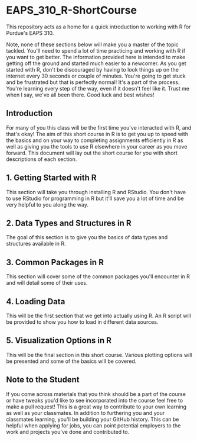 # EAPS_310_R-ShortCourse
 This repository acts as a home for a quick introduction to working with R for Purdue's EAPS 310.

 Note, none of these sections below will make you a master of the topic tackled. You'll need to spend a lot of time practicing and working with R if you want to get better. The information provided here is intended to make getting off the ground and started much easier to a newcomer. 
 As you get started with R, don't be discouraged by having to look things up on the internet every 30 seconds or couple of minutes. You're going to get stuck and be frustrated but that is perfectly normal! It's a part of the process. You're learning every step of the way, even if it doesn't feel like it. Trust me when I say, we've all been there. Good luck and best wishes!

## Introduction
  For many of you this class will be the first time you've interacted with R, and that's okay! The aim of this short course in R is to get you up to speed with the basics and on your way to completing assignments efficiently in R as well as giving you the tools to use R elsewhere in your career as you move forward. This document will lay out the short course for you with short descriptions of each section.

## 1. Getting Started with R
  This section will take you through installing R and RStudio. You don't have to use RStudio for programming in R but it'll save you a lot of time and be very helpful to you along the way.

## 2. Data Types and Structures in R
  The goal of this section is to give you the basics of data types and structures available in R.

## 3. Common Packages in R
  This section will cover some of the common packages you'll encounter in R and will detail some of their uses.

## 4. Loading Data
  This will be the first section that we get into actually using R. An R script will be provided to show you how to load in different data sources.

## 5. Visualization Options in R
  This will be the final section in this short course. Various plotting options will be presented and some of the basics will be covered.

## Note to the Student
  If you come across materials that you think should be a part of the course or have tweaks you'd like to see incorporated into the course feel free to make a pull request! This is a great way to contribute to your own learning as well as your classmates. In addition to furthering you and your classmates learning, you'll be building your GitHub history. This can be helpful when applying for jobs, you can point potential employers to the work and projects you've done and contributed to.
